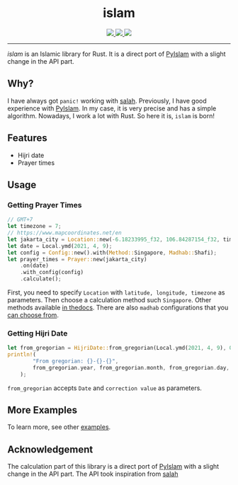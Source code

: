<div align="center">
<h1>islam</h1>

<a href="https://github.com/azzamsa/islam/workflows/ci.yml">
<img src="https://github.com/azzamsa/islam/workflows/ci/badge.svg">
</a>
<a href="https://crates.io/crates/islam">
<img src="https://img.shields.io/crates/v/islam.svg">
</a>
<a href="https://docs.rs/islam/">
<img src="https://docs.rs/islam/badge.svg">
</a>

<p></p>

</div>

---

_islam_ is an Islamic library for Rust.
It is a direct port of [PyIslam](https://github.com/abougouffa/pyIslam) with a slight change in the API part.

## Why?

I have always got `panic!` working with [salah](https://github.com/insha/salah).
Previously, I have good experience with [PyIslam](https://github.com/abougouffa/pyIslam).
In my case, it is very precise and has a simple algorithm. Nowadays, I work a lot with Rust.
So here it is, `islam` is born!

## Features

- Hijri date
- Prayer times

## Usage

### Getting Prayer Times

```rust
// GMT+7
let timezone = 7;
// https://www.mapcoordinates.net/en
let jakarta_city = Location::new(-6.18233995_f32, 106.84287154_f32, timezone);
let date = Local.ymd(2021, 4, 9);
let config = Config::new().with(Method::Singapore, Madhab::Shafi);
let prayer_times = Prayer::new(jakarta_city)
    .on(date)
    .with_config(config)
    .calculate();
```

First, you need to specify `Location` with `latitude, longitude, timezone` as
parameters.
Then choose a calculation method such `Singapore`. Other methods available [in thedocs](https://docs.rs/islam/0.1.3/islam/pray/method/enum.Method.html#variants).
There are also `madhab` configurations that you [can choose from](https://docs.rs/islam/0.1.3/islam/pray/madhab/enum.Madhab.html#variants).

### Getting Hijri Date

```rust
let from_gregorian = HijriDate::from_gregorian(Local.ymd(2021, 4, 9), 0);
println!(
        "From gregorian: {}-{}-{}",
        from_gregorian.year, from_gregorian.month, from_gregorian.day,
    );
```

`from_gregorian` accepts `Date` and `correction value` as parameters.

## More Examples

To learn more, see other [examples](examples/).

## Acknowledgement

The calculation part of this library is a direct port of
[PyIslam](https://github.com/abougouffa/pyIslam) with a slight change in the API
part. The API took inspiration from [salah](https://github.com/insha/salah)
